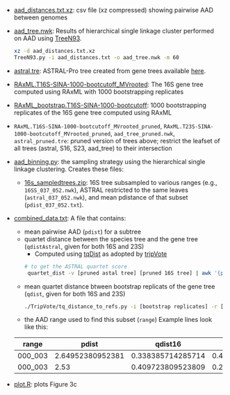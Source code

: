 * [aad_distances.txt.xz](aad_distances.txt.xz): csv file (xz compressed) showing pairwise AAD between genomes

* [aad_tree.nwk](aad_tree.nwk): Results of hierarchical single linkage cluster performed on AAD using [TreeN93](https://github.com/niemasd/TreeN93/tree/a4e2bfc8a0bd573d484165b7e99a53aa5eb443b9).
  ~~~bash
  xz -d aad_distances.txt.xz
  TreeN93.py -i aad_distances.txt -o aad_tree.nwk -m 60
  ~~~

* [astral.tre](astral.tre): ASTRAL-Pro tree created from gene trees available [here](../genetreeAAD/all-gene-trees.zip). 

* [RAxML.T16S-SINA-1000-bootcutoff_MVrooted](RAxML.T16S-SINA-1000-bootcutoff_MVrooted): The 16S gene tree computed using RAxML with 1000 bootstrapping replicates

* [RAxML_bootstrap.T16S-SINA-1000-bootcutoff](RAxML_bootstrap.T16S-SINA-1000-bootcutoff): 1000 bootstrapping replicates of the 16S gene tree computed using RAxML

* `RAxML.T16S-SINA-1000-bootcutoff_MVrooted_pruned`, 
  `RAxML.T23S-SINA-1000-bootcutoff_MVrooted_pruned`, 
  `aad_tree_pruned.nwk`, 
  `astral_pruned.tre`: pruned version of trees above; restrict the leafset of all trees (astral, S16, S23, aad_tree) to their intersection

* [aad_binning.py](aad_binning.py): the sampling strategy using the hierarchical single linkage clustering. Creates these files:

  * [16s_sampledtrees.zip](16s_sampledtrees.zip): 16S tree subsampled to various ranges (e.g., `16SS_037_052.nwk`), ASTRAL restricted to the same leaves (`astral_037_052.nwk`), and mean pdistance of that subset (`pdist_037_052.txt`).

* [combined_data.txt](combined_data.txt): A file that contains:
  * mean pairwise AAD (`pdist`) for a subtree
  * quartet distance between the species tree and the gene tree (`qdistAstral`, given for both 16S and 23S)
    * Computed using [tqDist](https://users-cs.au.dk/cstorm/software/tqdist/) as adopted by [tripVote]()
    ~~~bash
    # to get the ASTRAL quartet score
     quartet_dist -v [pruned astal tree] [pruned 16S tree] | awk '{print $4;}
    ~~~
  * mean quartet distance btween bootstrap replicats of the gene tree (`qdist`, given for both 16S and 23S)
    ~~~bash
    ./TripVote/tq_distance_to_refs.py -i [bootstrap replicates] -r [main file] -m quartet -o [outputfile]
    ~~~~
  * the AAD range used to find this subset (`range`)
  Example lines look like this:

  |range|pdist|qdist16|qdist23|qdistAstral16|qdistAstral23|
  |-----|-----|-------|-------|-------------|-------------|
  |000_003|2.64952380952381|0.338385714285714|0.438738095238096|0.680952|0.514286|
  |000_003|2.53|0.409723809523809|0.266171428571429|0.52381|0.609524|

* [plot.R](plot.R): plots Figure 3c 
